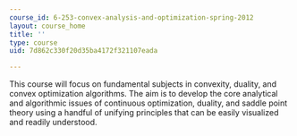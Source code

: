 ```yaml
---
course_id: 6-253-convex-analysis-and-optimization-spring-2012
layout: course_home
title: ''
type: course
uid: 7d862c330f20d35ba4172f321107eada

---
```

This course will focus on fundamental subjects in convexity, duality, and convex optimization algorithms. The aim is to develop the core analytical and algorithmic issues of continuous optimization, duality, and saddle point theory using a handful of unifying principles that can be easily visualized and readily understood.
